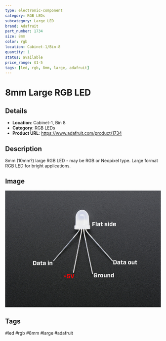 ```yaml
---
type: electronic-component
category: RGB LEDs
subcategory: Large LED
brand: Adafruit
part_number: 1734
size: 8mm
color: rgb
location: Cabinet-1/Bin-8
quantity: 1
status: available
price_range: $1-5
tags: [led, rgb, 8mm, large, adafruit]
---
```


# 8mm Large RGB LED

## Details

- **Location**: Cabinet-1, Bin 8
- **Category**: RGB LEDs
- **Product URL**: https://www.adafruit.com/product/1734

## Description

8mm (10mm?) large RGB LED - may be RGB or Neopixel type. Large format RGB LED for bright applications.

## Image

![8mm Large RGB LED](../attachments/1734-04.jpg)

## Tags

#led #rgb #8mm #large #adafruit
